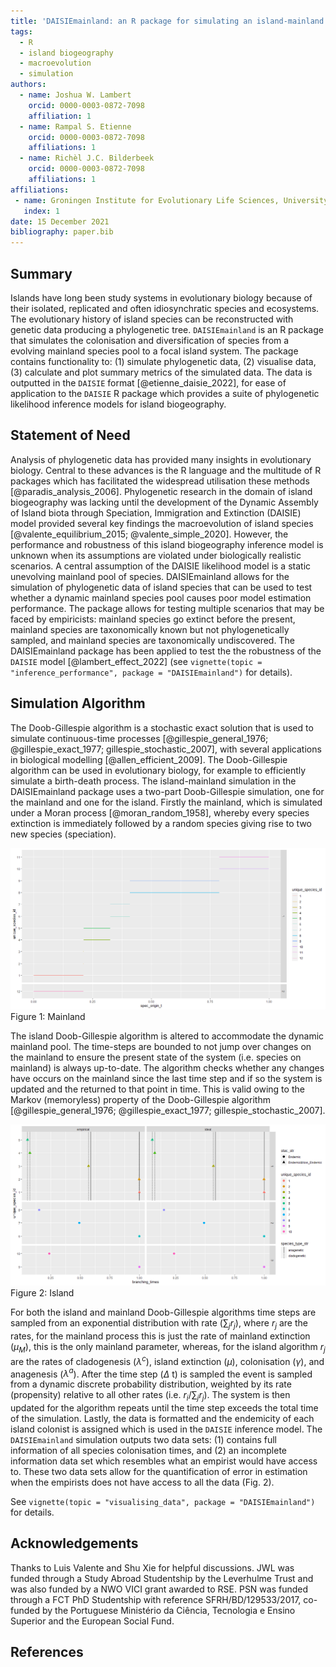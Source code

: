 ```yaml
---
title: 'DAISIEmainland: an R package for simulating an island-mainland system for macroevolution on islands'
tags:
  - R
  - island biogeography
  - macroevolution
  - simulation
authors:
  - name: Joshua W. Lambert
    orcid: 0000-0003-0872-7098
    affiliation: 1
  - name: Rampal S. Etienne
    orcid: 0000-0003-0872-7098
    affiliations: 1
  - name: Richèl J.C. Bilderbeek
    orcid: 0000-0003-0872-7098
    affiliations: 1
affiliations:
 - name: Groningen Institute for Evolutionary Life Sciences, University of Groningen, Box 11103, 9700 CC Groningen, The Netherlands
   index: 1
date: 15 December 2021
bibliography: paper.bib
---
```


## Summary

Islands have long been study systems in evolutionary biology because of their isolated, replicated and often idiosynchratic species and ecosystems. The evolutionary history of island species can be reconstructed with genetic data producing a phylogenetic tree. `DAISIEmainland` is an R package that simulates the colonisation and diversification of species from a evolving mainland species pool to a focal island system. The package contains functionality to: (1) simulate phylogenetic data, (2) visualise data, (3) calculate and plot summary metrics of the simulated data. The data is outputted in the `DAISIE` format [@etienne_daisie_2022], for ease of application to the `DAISIE` R package which provides a suite of phylogenetic likelihood inference models for island biogeography.

## Statement of Need

Analysis of phylogenetic data has provided many insights in evolutionary biology. Central to these advances is the R language and the multitude of R packages which has facilitated the widespread utilisation these methods [@paradis_analysis_2006]. Phylogenetic research in the domain of island biogeography was lacking until the development of the Dynamic Assembly of Island biota through Speciation, Immigration and Extinction (DAISIE) model provided several key findings the macroevolution of island species [@valente_equilibrium_2015; @valente_simple_2020]. However, the performance and robustness of this island biogeography inference model is unknown when its assumptions are violated under biologically realistic scenarios. A central assumption of the DAISIE likelihood model is a static unevolving mainland pool of species. DAISIEmainland allows for the simulation of phylogenetic data of island species that can be used to test whether a dynamic mainland species pool causes poor model estimation performance. The package allows for testing multiple scenarios that may be faced by empiricists: mainland species go extinct before the present, mainland species are taxonomically known but not phylogenetically sampled, and mainland species are taxonomically undiscovered. The DAISIEmainland package has been applied to test the the robustness of the `DAISIE` model [@lambert_effect_2022] (see `vignette(topic = "inference_performance", package = "DAISIEmainland")` for details).

## Simulation Algorithm

The Doob-Gillespie algorithm is a stochastic exact solution that is used to simulate continuous-time processes [@gillespie_general_1976; @gillespie_exact_1977; gillespie_stochastic_2007], with several applications in biological modelling [@allen_efficient_2009]. The Doob-Gillespie algorithm can be used in evolutionary biology, for example to efficiently simulate a birth-death process. The island-mainland simulation in the DAISIEmainland package uses a two-part Doob-Gillespie simulation, one for the mainland and one for the island. Firstly the mainland, which is simulated under a Moran process [@moran_random_1958], whereby every species extinction is immediately followed by a random species giving rise to two new species (speciation).

![mainland](figs/mainland.png)
Figure 1: Mainland 

The island Doob-Gillespie algorithm is altered to accommodate the dynamic mainland pool. The time-steps are bounded to not jump over changes on the mainland to ensure the present state of the system (i.e. species on mainland) is always up-to-date. The algorithm checks whether any changes have occurs on the mainland since the last time step and if so the system is updated and the returned to that point in time. This is valid owing to the Markov (memoryless) property of the Doob-Gillespie algorithm [@gillespie_general_1976; @gillespie_exact_1977; gillespie_stochastic_2007].

![island](figs/island.png)
Figure 2: Island

For both the island and mainland Doob-Gillespie algorithms time steps are sampled from an exponential distribution with rate $(\sum_j r_j)$, where $r_j$ are the rates, for the mainland process this is just the rate of mainland extinction ($\mu_M$), this is the only mainland parameter, whereas, for the island algorithm $r_j$ are the rates of cladogenesis ($\lambda^c$), island extinction ($\mu$), colonisation ($\gamma$), and anagenesis ($\lambda^a$). After the time step ($\Delta$ t) is sampled the event is sampled from a dynamic discrete probability distribution, weighted by its rate (propensity) relative to all other rates (i.e. $r_i / \sum_j r_j$). The system is then updated for the algorithm repeats until the time step exceeds the total time of the simulation. Lastly, the data is formatted and the endemicity of each island colonist is assigned which is used in the `DAISIE` inference model. The `DAISIEmainland` simulation outputs two data sets: (1) contains full information of all species colonisation times, and (2) an incomplete information data set which resembles what an empirist would have access to. These two data sets allow for the quantification of error in estimation when the empirists does not have access to all the data (Fig. 2).

See `vignette(topic = "visualising_data", package = "DAISIEmainland")` for details.

## Acknowledgements

Thanks to Luis Valente and Shu Xie for helpful discussions. JWL was funded through a Study Abroad Studentship by the Leverhulme Trust and was also funded by a NWO VICI grant awarded to RSE. PSN was funded through a FCT PhD Studentship with reference SFRH/BD/129533/2017, co-funded by the Portuguese Ministério da Ciência, Tecnologia e Ensino Superior and the European Social Fund.

## References
